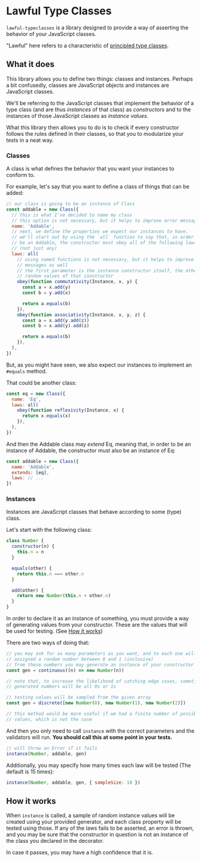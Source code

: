 # Lawful Type Classes

`lawful-typeclasses` is a library designed to provide a way of asserting
the behavior of your JavaScript classes.

"Lawful" here refers to a characteristic of [principled type classes](https://degoes.net/articles/principled-typeclasses).

## What it does

This library allows you to define two things: classes and instances. Perhaps
a bit confusedly, classes are JavaScript objects and instances are
JavaScript classes.

We'll be referring to the JavaScript classes that implement the behavior of
a type class (and are thus _instances_ of that class) as _constructors_ and
to the instances of those JavaScript classes as _instance values_.

What this library then allows you to do is to check if every constructor follows
the rules defined in their classes, so that you to modularize your tests in a
neat way.

### Classes

A class is what defines the behavior that you want your instances to
conform to.

For example, let's say that you want to define a class of things that can be
added:

```javascript
// our class is going to be an instance of Class
const addable = new Class({
  // this is what I've decided to name my class
  // this option is not necessary, but it helps to improve error messages
  name: 'Addable',
  // next, we define the properties we expect our instances to have.
  // we'll start out by using the `all` function to say that, in order to
  // be an Addable, the constructor must obey all of the following laws
  // (not just any)
  laws: all(
    // using named functions is not necessary, but it helps to improve error
    // messages as well
    // the first parameter is the instance constructor itself, the others are
    // random values of that constructor
    obey(function commutativity(Instance, x, y) {
      const a = x.add(y)
      const b = y.add(x)

      return a.equals(b)
    }),
    obey(function associativity(Instance, x, y, z) {
      const a = x.add(y.add(z))
      const b = x.add(y).add(z)

      return a.equals(b)
    }),
  ),
})
```

But, as you might have seen, we also expect our instances to implement an
`#equals` method.

That could be another class:

```javascript
const eq = new Class({
  name: 'Eq',
  laws: all(
    obey(function reflexivity(Instance, x) {
      return x.equals(x)
    }),
  ),
})
```

And then the Addable class may _extend_ Eq, meaning that, in order to be an
instance of Addable, the constructor must also be an instance of Eq:

```javascript
const addable = new Class({
  name: 'Addable',
  extends: [eq],
  laws: // ...
})
```

### Instances

Instances are JavaScript classes that behave according to some (type) class.

Let's start with the following class:

```javascript
class Number {
  constructor(n) {
    this.n = n
  }

  equals(other) {
    return this.n === other.n
  }

  add(other) {
    return new Number(this.n + other.n)
  }
}
```

In order to declare it as an instance of something, you must provide a way of
generating values from your constructor. These are the values that will be used
for testing. (See [How it works](#lt-how-it-works))

There are two ways of doing that:

```javascript
// you may ask for as many parameters as you want, and to each one will be
// assigned a random number between 0 and 1 (inclusive)
// from these numbers you may generate an instance of your constructor
const gen = continuous((n) => new Number(n))

// note that, to increase the likelihood of catching edge cases, sometimes the
// generated numbers will be all 0s or 1s
```

```javascript
// testing values will be sampled from the given array
const gen = discrete([new Number(0), new Number(1), new Number(2)])

// this method would be more useful if we had a finite number of possible
// values, which is not the case
```

And then you only need to call `instance` with the correct parameters and
the validators will run. **You should call this at some point in your tests.**

```javascript
// will throw an Error if it fails
instance(Number, addable, gen)
```

Additionally, you may specify how many times each law will be tested (The
default is 15 times):

```javascript
instance(Number, addable, gen, { sampleSize: 10 })
```

<h2 id="lt-how-it-works">How it works</h2>

When `instance` is called, a sample of random instance values will be created
using your provided generator, and each class property will be tested using
those.
If any of the laws fails to be asserted, an error is thrown, and you may be sure
that the constructor in question is not an instance of the class you declared in
the decorator.

In case it passes, you may have a high confidence that it is.
